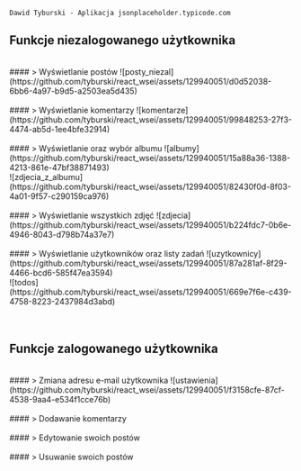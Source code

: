 ```
Dawid Tyburski - Aplikacja jsonplaceholder.typicode.com
```

## Funkcje niezalogowanego użytkownika
<br />
#### > Wyświetlanie postów
![posty_niezal](https://github.com/tyburski/react_wsei/assets/129940051/d0d52038-6bb6-4a97-b9d5-a2503ea5d435)<br />
<br />
#### > Wyświetlanie komentarzy
![komentarze](https://github.com/tyburski/react_wsei/assets/129940051/99848253-27f3-4474-ab5d-1ee4bfe32914)<br />
<br />
#### > Wyświetlanie oraz wybór albumu
![albumy](https://github.com/tyburski/react_wsei/assets/129940051/15a88a36-1388-4213-861e-47bf38871493)<br />
![zdjecia_z_albumu](https://github.com/tyburski/react_wsei/assets/129940051/82430f0d-8f03-4a01-9f57-c290159ca976)<br />
<br />
#### > Wyświetlanie wszystkich zdjęć
![zdjecia](https://github.com/tyburski/react_wsei/assets/129940051/b224fdc7-0b6e-4946-8043-d798b74a37e7)<br />
<br />
#### > Wyświetlanie użytkowników oraz listy zadań
![uzytkownicy](https://github.com/tyburski/react_wsei/assets/129940051/87a281af-8f29-4466-bcd6-585f47ea3594)<br />
![todos](https://github.com/tyburski/react_wsei/assets/129940051/669e7f6e-c439-4758-8223-2437984d3abd)<br />
<br />
<br />

## Funkcje zalogowanego użytkownika
<br />
#### > Zmiana adresu e-mail użytkownika
![ustawienia](https://github.com/tyburski/react_wsei/assets/129940051/f3158cfe-87cf-4538-9aa4-e534f1cce76b)<br />
<br />
#### > Dodawanie komentarzy
<br />
<br />
#### > Edytowanie swoich postów
<br />
<br />
#### > Usuwanie swoich postów
<br />
<br />
<br />




